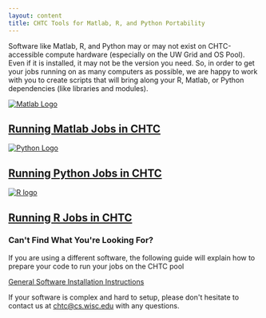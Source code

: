 ```yaml
---
layout: content
title: CHTC Tools for Matlab, R, and Python Portability
---
```


<div class="uw-row-full">
	<div class="uw-row">
		<div class="uw-col uw-body">
            <p>
             Software like Matlab, R, and Python may or may not exist on CHTC-accessible
             compute hardware (especially on the UW Grid and OS Pool). Even if
             it is installed, it may not be the version you need. So, in order to get
             your jobs running on as many computers as possible, we are happy to work with
             you to create scripts that will bring  along your R, Matlab, or Python dependencies (like libraries and modules).
            </p>
		</div>
	</div>
</div>
<div class="uw-full-row uw-pad-tb uw-light-grer-bg">
	<div class="uw-row">
		<div class="uw-card">
			<div class="uw-card-content">
				<a href="{{ '/uw-research-computing/matlab-jobs.html' | relative_url }}"><img src="{{ '/images/Matlab_Logo.png' | relative_url }}" alt="Matlab Logo"></a>
				<div class="uw-card-copy">
					<h2 class="uw-mini-bar"><a href="{{ '/uw-research-computing/matlab-jobs.html' | relative_url }}">Running Matlab Jobs in CHTC</a></h2>
				</div>
			</div>
		</div>
		<div class="uw-card">
			<div class="uw-card-content">
				<a href="{{ '/uw-research-computing/python-jobs.html' | relative_url }}">
					<img src="{{ '/images/Python_Logo.png' | relative_url }}" alt="Python Logo">
				</a>
				<div class="uw-card-copy">
					<h2 class="uw-mini-bar"><a href="{{ '/uw-research-computing/python-jobs.html' | relative_url }}">Running Python Jobs in CHTC</a></h2>
				</div>
			</div>
		</div>
		<div class="uw-card">
			<div class="uw-card-content">
				<a href="{{ '/uw-research-computing/r-jobs.html' | relative_url }}"><img src="{{ '/images/R_Logo.png' | relative_url }}" alt="R logo"></a>
				<div class="uw-card-copy">
					<h2 class="uw-mini-bar"><a href="{{ '/uw-research-computing/r-jobs.html' | relative_url }}">Running R Jobs in CHTC</a></h2>
				</div>
			</div>
		</div>
	</div>
</div>
<div class="uw-row-full">
	<div class="uw-row">
		<div class="uw-col uw-body">
            <h3>
                Can't Find What You're Looking For?
            </h3>
            <p>
                If you are using a different software, the following guide will explain how to prepare your code to run your jobs on the CHTC pool
            </p>
            <p>
                <a href="{{ '/uw-research-computing/inter-submit.html' | relative_url }}">
                    General Software Installation Instructions
                </a>
            </p>
        </div>
    </div>
</div>
<div class="uw-row-full">
	<div class="uw-row">
		<div class="uw-col uw-body">
            <p>
                If your software is complex and hard to setup, please don't hesitate to contact us at <a href="mailto:chtc@cs.wisc.edu">chtc@cs.wisc.edu</a> with any questions. 
            </p>
        </div>
    </div>
</div>



